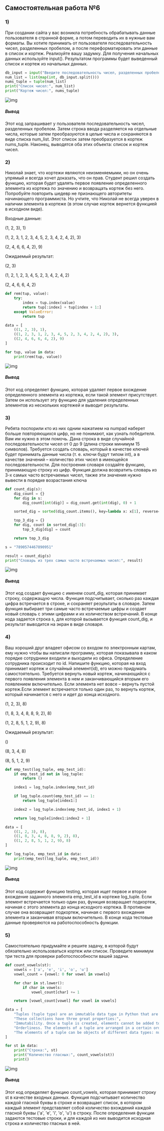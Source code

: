 ## Самостоятельная работа №6

### 1)

При создании сайта у вас возникла потребность обрабатывать данные пользователя в странной форме, а потом переводить их в нужные вам форматы. Вы хотите принимать от пользователя последовательность чисел, разделенных пробелом, а после переформатировать эти данные в список и кортеж. Реализуйте вашу задумку. Для получения начальных данных используйте input(). 
Результатом программы будет выведенный список и кортеж из начальных данных.

```python
db_input = input("Введите последовательность чисел, разделенных пробелом: ")
num_list = list(map(int, db_input.split()))
nums_tuple = tuple(num_list)
print("Список чисел:", num_list)
print("Кортеж чисел:", nums_tuple)
```

![img](https://github.com/dpopovd/program-engineering/blob/lab6/pic/lab6_1.png)

##### Вывод

Этот код запрашивает у пользователя последовательность чисел, разделенных пробелом. Затем строка ввода разделяется на отдельные числа, которые затем преобразуются в целые числа и сохраняются в виде списка num_list. Этот список затем преобразуется в кортеж nums_tuple. Наконец, выводятся оба этих объекта: список и кортеж чисел.

### 2)

Николай знает, что кортежи являются неизменяемыми, но он очень упрямый и всегда хочет доказать, что он прав. Студент решил создать функцию, которая будет удалять первое появление определенного элемента из кортежа по значению и возвращать кортеж без него. Попробуйте повторить шедевр не признающего авторитеты начинающего программиста. Но учтите, что Николай не всегда уверен в наличии элемента в кортеже (в этом случае кортеж вернется функцией в исходном виде).

Входные данные:

(1, 2, 3), 1)

(1, 2, 3, 1, 2, 3, 4, 5, 2, 3, 4, 2, 4, 2), 3)

(2, 4, 6, 6, 4, 2), 9)

Ожидаемый результат:

(2, 3)

(1, 2, 1, 2, 3, 4, 5, 2, 3, 4, 2, 4, 2)

(2, 4, 6, 6, 4, 2)

```python
def rem(tup, value):
    try:
        index = tup.index(value)
        return tup[:index] + tup[index + 1:]
    except ValueError:
        return tup

data = [
    ((1, 2, 3), 1),
    ((1, 2, 3, 1, 2, 3, 4, 5, 2, 3, 4, 2, 4, 2), 3),
    ((2, 4, 6, 6, 4, 2), 9)
]

for tup, value in data:
    print(rem(tup, value))
```

![img](https://github.com/dpopovd/program-engineering/blob/lab6/pic/lab6_2.png)

##### Вывод

Этот код определяет функцию, которая удаляет первое вхождение определенного элемента из кортежа, если такой элемент присутствует. Затем он использует эту функцию для удаления определенных элементов из нескольких кортежей и выводит результаты.

### 3)

Ребята поспорили кто из них одним нажатием на numpad наберет больше повторяющихся цифр, но не понимают, как узнать победителя. Вам им нужно в этом помочь. Дана строка в виде случайной последовательности чисел от 0 до 9 (длина строки минимум 15 символов). Требуется создать словарь, который в качестве ключей будет принимать данные числа (т. е. ключи будут типом int), а в качестве значений – количество этих чисел в имеющейся последовательности. Для построения словаря создайте функцию, принимающую строку из цифр. Функция должна возвратить словарь из 3-х самых часто встречаемых чисел, также эти значения нужно вывести в порядке возрастания ключа

```python
def count_dig(s):
    dig_count = {}
    for dig in s:
        dig_count[int(dig)] = dig_count.get(int(dig), 0) + 1

    sorted_dig = sorted(dig_count.items(), key=lambda x: x[1], reverse=True)

    top_3_dig = {}
    for dig, count in sorted_dig[:3]:
        top_3_dig[dig] = count

    return top_3_dig

s = "7890574467890951"

result = count_dig(s)
print("Словарь из трех самых часто встречаемых чисел:", result)
```

![img](https://github.com/dpopovd/program-engineering/blob/lab6/pic/lab6_3.png)

##### Вывод

Этот код создает функцию с именем count_dig, которая принимает строку, содержащую числа. Функция подсчитывает, сколько раз каждая цифра встречается в строке, и сохраняет результаты в словаре. Затем функция выбирает три самые часто встречаемые цифры и создает новый словарь с этими цифрами и их количеством встречаний. В конце кода задается строка s, для которой вызывается функция count_dig, и результат выводится на экран в виде словаря.

### 4)

Ваш хороший друг владеет офисом со входом по электронным картам, ему нужно чтобы вы написали программу, которая показывала в каком порядке сотрудники входили и выходили из офиса. Определение сотрудника происходит по id. Напишите функцию, которая на вход принимает кортеж и случайный элемент(id), его можно придумать самостоятельно. Требуется вернуть новый кортеж, начинающийся с первого появления элемента в нем и заканчивающийся вторым его появлением включительно.
Если элемента нет вовсе – вернуть пустой кортеж.Если элемент встречается только один раз, то вернуть кортеж, который начинается с него и идет до конца исходного.

(1, 2, 3), 8)

(1, 8, 3, 4, 8, 8, 9, 2), 8)

(1, 2, 8, 5, 1, 2, 9), 8)

Ожидаемый результат:

()

(8, 3, 4, 8)

(8, 5, 1, 2, 9)

```python
def emp_test(log_tuple, emp_test_id):
    if emp_test_id not in log_tuple:
        return ()

    index1 = log_tuple.index(emp_test_id)

    if log_tuple.count(emp_test_id) == 1:
        return log_tuple[index1:]

    index2 = log_tuple.index(emp_test_id, index1 + 1)

    return log_tuple[index1:index2 + 1]

data = [
    ((1, 2, 3), 8),
    ((1, 8, 3, 4, 8, 8, 9, 2), 8),
    ((1, 2, 8, 5, 1, 2, 9), 8)
]

for log_tuple, emp_test_id in data:
    print(emp_test(log_tuple, emp_test_id))
```

![img](https://github.com/dpopovd/program-engineering/blob/lab6/pic/lab6_4.png)

##### Вывод

Этот код содержит функцию testing, которая ищет первое и второе вхождение заданного элемента emp_test_id в кортеже log_tuple. Если элемент встречается только один раз, функция возвращает подкортеж, начиная с этого элемента до конца исходного кортежа. В противном случае она возвращает подкортеж, начиная с первого вхождения элемента и заканчивая вторым включительно. В конце кода тестовые данные проверяются на работоспособность функции.

### 5)

Самостоятельно придумайте и решите задачу, в которой будут обязательно использоваться кортеж или список.  Проведите минимум три теста для проверки работоспособности вашей задачи.

```python
def count_vowels(st):
    vowels = ['a', 'e', 'i', 'o', 'u']
    vowel_count = {vowel: 0 for vowel in vowels}

    for char in st.lower():
        if char in vowels:
            vowel_count[char] += 1

    return [vowel_count[vowel] for vowel in vowels]

data = [
    "Tuples (tuple type) are an immutable data type in Python that are used to store an ordered sequence of elements.",
    "These collections have three great properties:",
    "Immutability. Once a tuple is created, elements cannot be added to it, nor can they be modified or deleted. When you try to do this, the interpreter will throw a TypeError",
    "Orderliness. The elements of a tuple are arranged in a certain order, which is also immutable. Any element can be accessed by its index (ordinal number).",
    "The elements of a tuple can be objects of different data types: numbers, strings, lists, other tuples, and others. Collection elements can have unlimited nesting depth. For example, a tuple may contain a list, which will contain another list, which will again contain a list, and so on."
]

for st in data:
    print("Строка:", st)
    print("Количество гласных:", count_vowels(st))
    print()
```

![img](https://github.com/dpopovd/program-engineering/blob/lab6/pic/lab6_5.png)

##### Вывод

Этот код определяет функцию count_vowels, которая принимает строку st в качестве входных данных. Функция подсчитывает количество каждой гласной буквы в строке и возвращает список, в котором каждый элемент представляет собой количество вхождений каждой гласной буквы ('a', 'e', 'i', 'o', 'u') в строку. После определения функции задаются тестовые строки, и для каждой из них выводится исходная строка и количество гласных в ней.